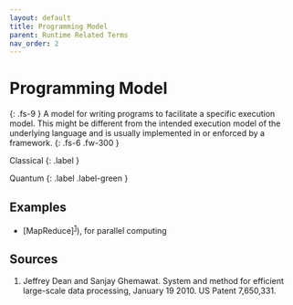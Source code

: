 ```yaml
---
layout: default
title: Programming Model
parent: Runtime Related Terms
nav_order: 2
---
```


# Programming Model
{: .fs-9 }
A model for writing programs to facilitate a specific execution model. This might be different from the intended execution model of the underlying language and is usually implemented in or enforced by a framework.
{: .fs-6 .fw-300 }

Classical
{: .label }

Quantum
{: .label .label-green }

<!-- ## Full Definition

tbd. -->

## Examples

- [MapReduce]<sup>[1](#src_1)</sup>), for parallel computing

<!-- ## Synonyms

- -->

<!-- ## Related Terms-->

## Sources
1. Jeffrey Dean and Sanjay Ghemawat. System and method for efficient large-scale
data processing, January 19 2010. US Patent 7,650,331.  <a href="src_1"></a>
